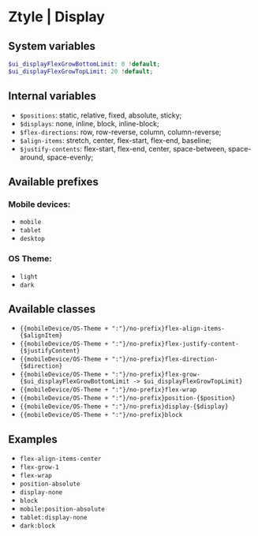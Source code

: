 # Ztyle | Display

## System variables

```php
$ui_displayFlexGrowBottomLimit: 0 !default;
$ui_displayFlexGrowTopLimit: 20 !default;
```

## Internal variables

- `$positions`: static, relative, fixed, absolute, sticky;
- `$displays`: none, inline, block, inline-block;
- `$flex-directions`: row, row-reverse, column, column-reverse;
- `$align-items`: stretch, center, flex-start, flex-end, baseline;
- `$justify-contents`: flex-start, flex-end, center, space-between, space-around, space-evenly;

## Available prefixes

### Mobile devices:
- `mobile`
- `tablet`
- `desktop`

### OS Theme: 
- `light`
- `dark`

## Available classes

- `{{mobileDevice/OS-Theme + ":"}/no-prefix}flex-align-items-{$alignItem}`
- `{{mobileDevice/OS-Theme + ":"}/no-prefix}flex-justify-content-{$justifyContent}`
- `{{mobileDevice/OS-Theme + ":"}/no-prefix}flex-direction-{$direction}`
- `{{mobileDevice/OS-Theme + ":"}/no-prefix}flex-grow-{$ui_displayFlexGrowBottomLimit -> $ui_displayFlexGrowTopLimit}`
- `{{mobileDevice/OS-Theme + ":"}/no-prefix}flex-wrap`
- `{{mobileDevice/OS-Theme + ":"}/no-prefix}position-{$position}`
- `{{mobileDevice/OS-Theme + ":"}/no-prefix}display-{$display}`
- `{{mobileDevice/OS-Theme + ":"}/no-prefix}block`

## Examples

- `flex-align-items-center`
- `flex-grow-1`
- `flex-wrap`
- `position-absolute`
- `display-none`
- `block`
- `mobile:position-absolute`
- `tablet:display-none`
- `dark:block`
